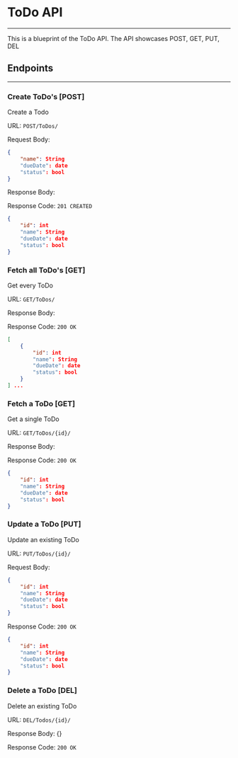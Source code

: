 # ToDo API
---
This is a blueprint of the ToDo API. The API showcases POST, GET, PUT, DEL

## Endpoints
---

### Create ToDo's [POST]
Create a Todo

URL: `POST/ToDos/`

Request Body: 
```json
{
    "name": String
    "dueDate": date
    "status": bool
}
```
Response Body:

Response Code: `201 CREATED`

```json
{   
    "id": int
    "name": String
    "dueDate": date
    "status": bool
}
```

### Fetch all ToDo's [GET]
Get every ToDo

URL: `GET/ToDos/`

Response Body:

Response Code: `200 OK`

```json
[
    {
        "id": int
        "name": String
        "dueDate": date
        "status": bool
    }
] ...
```

### Fetch a ToDo [GET]
Get a single ToDo

URL: `GET/ToDos/{id}/`

Response Body:

Response Code: `200 OK`

```json
{
    "id": int
    "name": String
    "dueDate": date
    "status": bool
}
```

### Update a ToDo [PUT]
Update an existing ToDo

URL: `PUT/ToDos/{id}/`

Request Body:
```json
{
    "id": int
    "name": String
    "dueDate": date
    "status": bool
}
```

Response Code: `200 OK`

```json
{
    "id": int
    "name": String
    "dueDate": date
    "status": bool
}
```

### Delete a ToDo [DEL]
Delete an existing ToDo

URL: `DEL/Todos/{id}/`

Response Body: {}

Response Code: `200 OK`